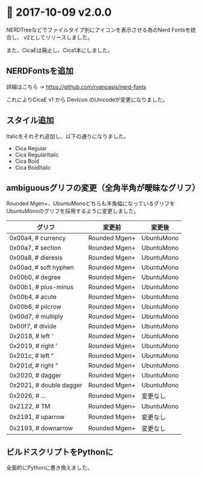 # 🎉 2017-10-09 v2.0.0

NERDTreeなどでファイルタイプ別にアイコンを表示させる為のNerd Fontsを統合し、
v2としてリリースしました。

また、CicaEは廃止し、Cica1本にしました。

## NERDFontsを追加

詳細はこちら -> https://github.com/ryanoasis/nerd-fonts

これによりCicaE v1 から DevIcon のUnicodeが変更になりました。

## スタイル追加

Italicをそれぞれ追加し、以下の通りになりました。

- Cica Regular
- Cica RegularItalic
- Cica Bold
- Cica BoldItalic

## ambiguousグリフの変更（全角半角が曖昧なグリフ）

Rounded Mgen+、UbuntuMonoどちらも半角幅になっているグリフを
UbuntuMonoのグリフを採用するように変更しました。

| グリフ                  | 変更前        | 変更後     |
| ----                    | ----          | ----       |
| 0x00a4, # currency      | Rounded Mgen+ | UbuntuMono |
| 0x00a7, # section       | Rounded Mgen+ | UbuntuMono |
| 0x00a8, # dieresis      | Rounded Mgen+ | UbuntuMono |
| 0x00ad, # soft hyphen   | Rounded Mgen+ | UbuntuMono |
| 0x00b0, # degree        | Rounded Mgen+ | UbuntuMono |
| 0x00b1, # plus-minus    | Rounded Mgen+ | UbuntuMono |
| 0x00b4, # acute         | Rounded Mgen+ | UbuntuMono |
| 0x00b6, # pilcrow       | Rounded Mgen+ | UbuntuMono |
| 0x00d7, # multiply      | Rounded Mgen+ | UbuntuMono |
| 0x00f7, # divide        | Rounded Mgen+ | UbuntuMono |
| 0x2018, # left '        | Rounded Mgen+ | UbuntuMono |
| 0x2019, # right '       | Rounded Mgen+ | UbuntuMono |
| 0x201c, # left "        | Rounded Mgen+ | UbuntuMono |
| 0x201d, # right "       | Rounded Mgen+ | UbuntuMono |
| 0x2020, # dagger        | Rounded Mgen+ | UbuntuMono |
| 0x2021, # double dagger | Rounded Mgen+ | UbuntuMono |
| 0x2026, # ...           | Rounded Mgen+ | 変更なし   |
| 0x2122, # TM            | Rounded Mgen+ | UbuntuMono |
| 0x2191, # uparrow       | Rounded Mgen+ | 変更なし   |
| 0x2193, # downarrow     | Rounded Mgen+ | 変更なし   |


## ビルドスクリプトをPythonに

全面的にPythonに書き換えました。


